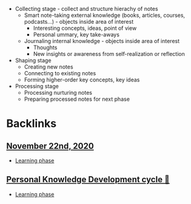 - Collecting stage - collect and structure hierachy of notes
    - Smart note-taking external knowledge (books, articles, courses, podcasts...) - objects inside area of interest
        - Interesting concepts, ideas, point of view
        - Personal ummary, key take-aways
    - Journaling internal knowledge - objects inside area of interest
        - Thoughts
        - New insights or awareness from self-realization or reflection
- Shaping stage 
    - Creating new notes
    - Connecting to existing notes
    - Forming higher-order key concepts, key ideas
- Processing stage
    - Processing nurturing notes
    - Preparing processed notes for next phase

# Backlinks
## [November 22nd, 2020](<November 22nd, 2020.md>)
- [Learning phase](<Learning phase.md>)

## [Personal Knowledge Development cycle 🌲 ](<Personal Knowledge Development cycle 🌲 .md>)
- [Learning phase](<Learning phase.md>)

